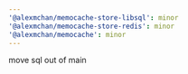 ```yaml
---
'@alexmchan/memocache-store-libsql': minor
'@alexmchan/memocache-store-redis': minor
'@alexmchan/memocache': minor
---
```


move sql out of main
